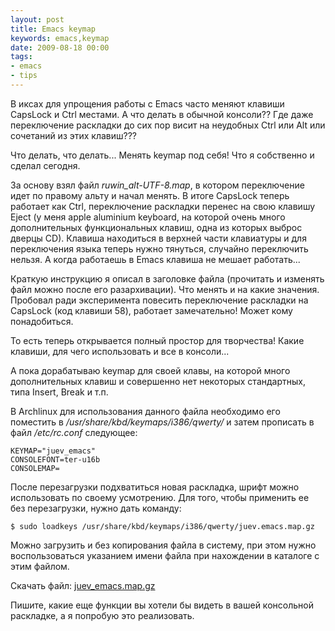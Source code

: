```yaml
---
layout: post
title: Emacs keymap
keywords: emacs,keymap
date: 2009-08-18 00:00
tags:
- emacs
- tips
---
```

В иксах для упрощения работы с Emacs часто меняют клавиши CapsLock и Ctrl местами. А что делать в обычной консоли?? Где даже переключение раскладки до сих пор висит на неудобных Ctrl или Alt или сочетаний из этих клавиш???

Что делать, что делать... Менять keymap под себя! Что я собственно и сделал сегодня.

За основу взял файл <em>ruwin_alt-UTF-8.map</em>, в котором переключение идет по правому альту и начал менять. В итоге CapsLock теперь работает как Ctrl, переключение раскладки перенес на свою клавишу Eject (у меня apple aluminium keyboard, на которой очень много дополнительных функциональных клавиш, одна из которых выброс дверцы CD). Клавиша находиться в верхней части клавиатуры и для переключения языка теперь нужно тянуться, случайно переключить нельзя. А когда работаешь в Emacs клавиша не мешает работать...

Краткую инструкцию я описал в заголовке файла (прочитать и изменять файл можно после его разархивации). Что менять и на какие значения. Пробовал ради эксперимента повесить переключение раскладки на CapsLock (код клавиши 58), работает замечательно! Может кому понадобиться.

То есть теперь открывается полный простор для творчества! Какие клавиши, для чего использовать и все в консоли...

А пока дорабатываю keymap для своей клавы, на которой много дополнительных клавиш и совершенно нет некоторых стандартных, типа Insert, Break и т.п.

В Archlinux для использования данного файла необходимо его поместить в <em>/usr/share/kbd/keymaps/i386/qwerty/</em> и затем прописать в файл <em>/etc/rc.conf </em>следующее:

    KEYMAP="juev_emacs"
    CONSOLEFONT=ter-u16b
    CONSOLEMAP=

После перезагрузки подхватиться новая раскладка, шрифт можно использовать по своему усмотрению. Для того, чтобы применить ее без перезагрузки, нужно дать команду:

    $ sudo loadkeys /usr/share/kbd/keymaps/i386/qwerty/juev.emacs.map.gz

Можно загрузить и без копирования файла в систему, при этом нужно воспользоваться указанием имени файла при нахождении в каталоге с этим файлом.

Скачать файл: <a href="https://static.juev.org/2009/08/juev_emacs.map.gz">juev_emacs.map.gz</a>

Пишите, какие еще функции вы хотели бы видеть в вашей консольной раскладке, а я попробую это реализовать.
